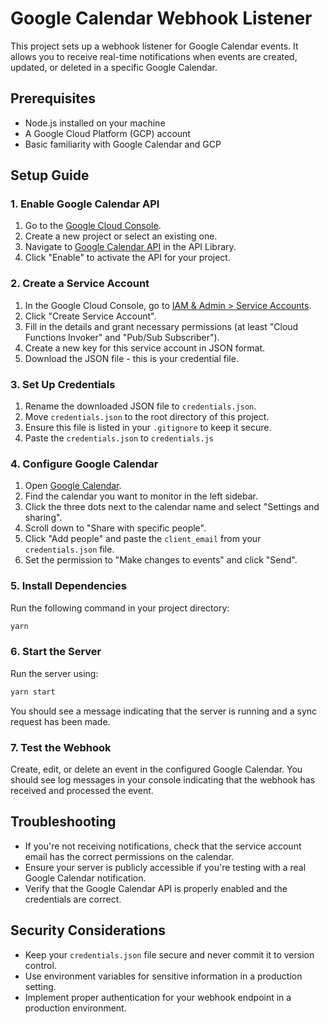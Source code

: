 # Google Calendar Webhook Listener

This project sets up a webhook listener for Google Calendar events. It allows you to receive real-time notifications when events are created, updated, or deleted in a specific Google Calendar.

## Prerequisites

- Node.js installed on your machine
- A Google Cloud Platform (GCP) account
- Basic familiarity with Google Calendar and GCP

## Setup Guide

### 1. Enable Google Calendar API

1. Go to the [Google Cloud Console](https://console.cloud.google.com/).
2. Create a new project or select an existing one.
3. Navigate to [Google Calendar API](https://console.cloud.google.com/marketplace/product/google/calendar-json.googleapis.com) in the API Library.
4. Click "Enable" to activate the API for your project.

### 2. Create a Service Account

1. In the Google Cloud Console, go to [IAM & Admin > Service Accounts](https://console.cloud.google.com/iam-admin/serviceaccounts).
2. Click "Create Service Account".
3. Fill in the details and grant necessary permissions (at least "Cloud Functions Invoker" and "Pub/Sub Subscriber").
4. Create a new key for this service account in JSON format.
5. Download the JSON file - this is your credential file.

### 3. Set Up Credentials

1. Rename the downloaded JSON file to `credentials.json`.
2. Move `credentials.json` to the root directory of this project.
3. Ensure this file is listed in your `.gitignore` to keep it secure.
4. Paste the `credentials.json` to `credentials.js`

### 4. Configure Google Calendar

1. Open [Google Calendar](https://calendar.google.com/).
2. Find the calendar you want to monitor in the left sidebar.
3. Click the three dots next to the calendar name and select "Settings and sharing".
4. Scroll down to "Share with specific people".
5. Click "Add people" and paste the `client_email` from your `credentials.json` file.
6. Set the permission to "Make changes to events" and click "Send".

### 5. Install Dependencies

Run the following command in your project directory:

```bash
yarn
```

### 6. Start the Server

Run the server using:

```bash
yarn start
```

You should see a message indicating that the server is running and a sync request has been made.

### 7. Test the Webhook

Create, edit, or delete an event in the configured Google Calendar. You should see log messages in your console indicating that the webhook has received and processed the event.

## Troubleshooting

- If you're not receiving notifications, check that the service account email has the correct permissions on the calendar.
- Ensure your server is publicly accessible if you're testing with a real Google Calendar notification.
- Verify that the Google Calendar API is properly enabled and the credentials are correct.

## Security Considerations

- Keep your `credentials.json` file secure and never commit it to version control.
- Use environment variables for sensitive information in a production setting.
- Implement proper authentication for your webhook endpoint in a production environment.
